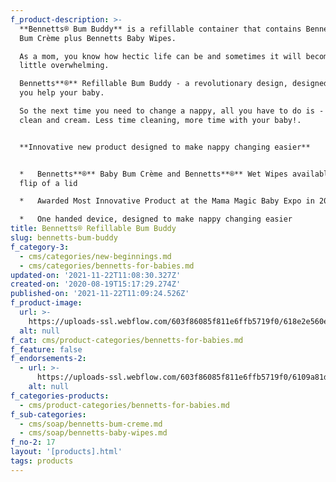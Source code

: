 ```yaml
---
f_product-description: >-
  **Bennetts® Bum Buddy** is a refillable container that contains Bennetts® Baby
  Bum Crème plus Bennetts Baby Wipes.  

  As a mom, you know how hectic life can be and sometimes it will become a
  little overwhelming.  

  Bennetts**®** Refillable Bum Buddy - a revolutionary design, designed to help
  you help your baby.  

  So the next time you need to change a nappy, all you have to do is - wipe,
  clean and cream. Less time cleaning, more time with your baby!.


  **Innovative new product designed to make nappy changing easier**


  *   Bennetts**®** Baby Bum Crème and Bennetts**®** Wet Wipes available at the
  flip of a lid

  *   Awarded Most Innovative Product at the Mama Magic Baby Expo in 2013

  *   One handed device, designed to make nappy changing easier
title: Bennetts® Refillable Bum Buddy
slug: bennetts-bum-buddy
f_category-3:
  - cms/categories/new-beginnings.md
  - cms/categories/bennetts-for-babies.md
updated-on: '2021-11-22T11:08:30.327Z'
created-on: '2020-08-19T15:17:29.274Z'
published-on: '2021-11-22T11:09:24.526Z'
f_product-image:
  url: >-
    https://uploads-ssl.webflow.com/603f86085f811e6ffb5719f0/618e2e560ea821bcf5c4fa9f_bennetts-bum-buddy.jpg
  alt: null
f_cat: cms/product-categories/bennetts-for-babies.md
f_feature: false
f_endorsements-2:
  - url: >-
      https://uploads-ssl.webflow.com/603f86085f811e6ffb5719f0/6109a81d18c86b9cb8c8aef9_square.svg
    alt: null
f_categories-products:
  - cms/product-categories/bennetts-for-babies.md
f_sub-categories:
  - cms/soap/bennetts-bum-creme.md
  - cms/soap/bennetts-baby-wipes.md
f_no-2: 17
layout: '[products].html'
tags: products
---
```



